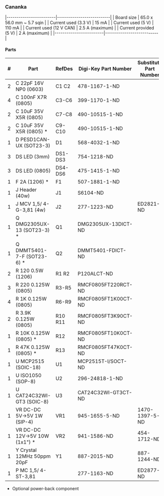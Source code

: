 ### Cananka ###

|-------------------------|---------------------------|
| Board size              | 65.0 x 56.0 mm ~ 5.7 sqin |
| Current used (3.3 V)    | 15 mA                     |
| Current used (5 V)      | 110 mA                    |
| Current used (12 V CAN) | 2.5 A (maximum)           |
| Current provided (5 V)  | 2 A (maximum)             |
|-------------------------|---------------------------|


#### Parts ####

|  # | Part                             | RefDes  | Digi-Key Part Number       | Substitute Part Number          |
|---:|----------------------------------|---------|----------------------------|---------------------------------|
|  2 | C 22pF 16V NP0 (0603)            | C1 C2   | 478-1167-1-ND              |                                 |
|  4 | C 100nF X7R (0805)               | C3-C6   | 399-1170-1-ND              |                                 |
|  2 | C 10uF 35V X5R (0805)            | C7-C8   | 490-10515-1-ND             |                                 |
|  2 | C 10uF 35V X5R (0805) *          | C9-C10  | 490-10515-1-ND             |                                 |
|  1 | D PESD1CAN-UX (SOT23-3)          | D1      | 568-4032-1-ND              |                                 |
|  3 | DS LED (3mm)                     | DS1-DS3 | 754-1218-ND                |                                 |
|  3 | DS LED (0805)                    | DS4-DS6 | 475-1415-1-ND              |                                 |
|  1 | F 2A (1206) *                    | F1      | 507-1881-1-ND              |                                 |
|  1 | J Header (40w)                   | J1      | S6104-ND                   |                                 |
|  1 | J MCV 1,5/ 4-G-3,81 (4w)         | J2      | 277-1223-ND                | ED2821-ND                       |
|  1 | Q DMG2305UX-13 (SOT23-3) *       | Q1      | DMG2305UX-13DICT-ND        |                                 |
|  1 | Q DMMT5401-7-F (SOT23-6) *       | Q2      | DMMT5401-FDICT-ND          |                                 |
|  2 | R 120 0.5W (1206)                | R1 R2   | P120ALCT-ND                |                                 |
|  3 | R 220 0.125W (0805)              | R3-R5   | RMCF0805FT220RCT-ND        |                                 |
|  4 | R 1K 0.125W (0805)               | R6-R9   | RMCF0805FT1K00CT-ND        |                                 |
|  2 | R 3.9K 0.125W (0805)             | R10 R11 | RMCF0805FT3K90CT-ND        |                                 |
|  1 | R 10K 0.125W (0805) *            | R12     | RMCF0805FT10K0CT-ND        |                                 |
|  1 | R 47K 0.125W (0805) *            | R13     | RMCF0805FT47K0CT-ND        |                                 |
|  1 | U MCP2515 (SOIC-18)              | U1      | MCP2515T-I/SOCT-ND         |                                 |
|  1 | U ISO1050 (SOP-8)                | U2      | 296-24818-1-ND             |                                 |
|  1 | U CAT24C32WI-GT3 (SOIC-8)        | U3      | CAT24C32WI-GT3CT-ND        |                                 |
|  1 | VR DC-DC 5V->5V 1W (SIP-4)       | VR1     | 945-1655-5-ND              | 1470-1397-5-ND                  |
|  1 | VR DC-DC 12V->5V 10W (1x1") *    | VR2     | 941-1586-ND                | 454-1712-ND                     |
|  1 | Y Crystal 12MHz 50ppm 20pF       | Y1      | 887-2015-ND                | 887-1244-ND                     |
|  1 | P MC 1,5/ 4-ST-3,81              |         | 277-1163-ND                | ED2877-ND                       |

* Optional power-back component
